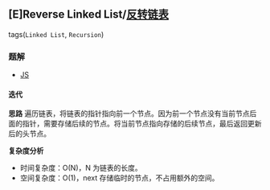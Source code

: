 ## [E]Reverse Linked List/[反转链表](https://leetcode-cn.com/problems/reverse-linked-list/)
tags(`Linked List`, `Recursion`)
### 题解
+ [JS](../../ts/256/206.js)

#### 迭代
**思路**
遍历链表，将链表的指针指向前一个节点。因为前一个节点没有当前节点后面的指针，需要存储后续的节点。将当前节点指向存储的后续节点，最后返回更新后的头节点。

**复杂度分析**
+ 时间复杂度：O(N)，N 为链表的长度。
+ 空间复杂度：O(1)，next 存储临时的节点，不占用额外的空间。  